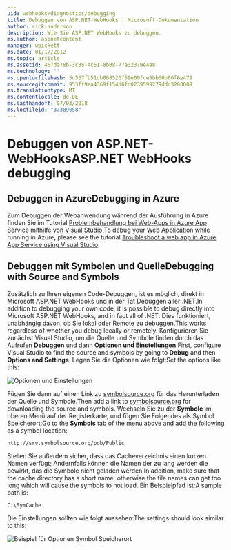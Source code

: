 ```yaml
---
uid: webhooks/diagnostics/debugging
title: Debuggen von ASP.NET-WebHooks | Microsoft-Dokumentation
author: rick-anderson
description: Wie Sie ASP.NET WebHooks zu debuggen.
ms.author: aspnetcontent
manager: wpickett
ms.date: 01/17/2012
ms.topic: article
ms.assetid: 467da78b-3c35-4c51-8b08-77a32379e4a8
ms.technology: ''
ms.openlocfilehash: 5c567fb51db008526f59e09fce5bb60b66f6e479
ms.sourcegitcommit: 953ff9ea4369f154d6fd0239599279ddd3280009
ms.translationtype: MT
ms.contentlocale: de-DE
ms.lasthandoff: 07/03/2018
ms.locfileid: "37389058"
---
```

# <a name="aspnet-webhooks-debugging"></a><span data-ttu-id="23e06-103">Debuggen von ASP.NET-WebHooks</span><span class="sxs-lookup"><span data-stu-id="23e06-103">ASP.NET WebHooks debugging</span></span>  

## <a name="debugging-in-azure"></a><span data-ttu-id="23e06-104">Debuggen in Azure</span><span class="sxs-lookup"><span data-stu-id="23e06-104">Debugging in Azure</span></span>

<span data-ttu-id="23e06-105">Zum Debuggen der Webanwendung während der Ausführung in Azure finden Sie im Tutorial [Problembehandlung bei Web-Apps in Azure App Service mithilfe von Visual Studio](https://azure.microsoft.com/documentation/articles/web-sites-dotnet-troubleshoot-visual-studio/#webserverlogs).</span><span class="sxs-lookup"><span data-stu-id="23e06-105">To debug your Web Application while running in Azure, please see the tutorial [Troubleshoot a web app in Azure App Service using Visual Studio](https://azure.microsoft.com/documentation/articles/web-sites-dotnet-troubleshoot-visual-studio/#webserverlogs).</span></span>

## <a name="debugging-with-source-and-symbols"></a><span data-ttu-id="23e06-106">Debuggen mit Symbolen und Quelle</span><span class="sxs-lookup"><span data-stu-id="23e06-106">Debugging with Source and Symbols</span></span>

<span data-ttu-id="23e06-107">Zusätzlich zu Ihren eigenen Code-Debuggen, ist es möglich, direkt in Microsoft ASP.NET WebHooks und in der Tat Debuggen aller .NET.</span><span class="sxs-lookup"><span data-stu-id="23e06-107">In addition to debugging your own code, it is possible to debug directly into Microsoft ASP.NET WebHooks, and in fact all of .NET.</span></span> <span data-ttu-id="23e06-108">Dies funktioniert, unabhängig davon, ob Sie lokal oder Remote zu debuggen.</span><span class="sxs-lookup"><span data-stu-id="23e06-108">This works regardless of whether you debug locally or remotely.</span></span> <span data-ttu-id="23e06-109">Konfigurieren Sie zunächst Visual Studio, um die Quelle und Symbole finden durch das Aufrufen **Debuggen** und dann **Optionen und Einstellungen**.</span><span class="sxs-lookup"><span data-stu-id="23e06-109">First, configure Visual Studio to find the source and symbols by going to **Debug** and then **Options and Settings**.</span></span> <span data-ttu-id="23e06-110">Legen Sie die Optionen wie folgt:</span><span class="sxs-lookup"><span data-stu-id="23e06-110">Set the options like this:</span></span>

![Optionen und Einstellungen](_static/SourceSymbols.png)

<span data-ttu-id="23e06-112">Fügen Sie dann auf einen Link zu [symbolsource.org](http://symbolsource.org) für das Herunterladen der Quelle und Symbole.</span><span class="sxs-lookup"><span data-stu-id="23e06-112">Then add a link to [symbolsource.org](http://symbolsource.org) for downloading the source and symbols.</span></span> <span data-ttu-id="23e06-113">Wechseln Sie zu der **Symbole** im oberen Menü auf der Registerkarte, und fügen Sie Folgendes als Symbol Speicherort:</span><span class="sxs-lookup"><span data-stu-id="23e06-113">Go to the **Symbols** tab of the menu above and add the following as a symbol location:</span></span>

```
http://srv.symbolsource.org/pdb/Public
```

<span data-ttu-id="23e06-114">Stellen Sie außerdem sicher, dass das Cacheverzeichnis einen kurzen Namen verfügt; Andernfalls können die Namen der zu lang werden die bewirkt, das die Symbole nicht geladen werden.</span><span class="sxs-lookup"><span data-stu-id="23e06-114">In addition, make sure that the cache directory has a short name; otherwise the file names can get too long which will cause the symbols to not load.</span></span> <span data-ttu-id="23e06-115">Ein Beispielpfad ist:</span><span class="sxs-lookup"><span data-stu-id="23e06-115">A sample path is:</span></span>

```
C:\SymCache
```

<span data-ttu-id="23e06-116">Die Einstellungen sollten wie folgt aussehen:</span><span class="sxs-lookup"><span data-stu-id="23e06-116">The settings should look similar to this:</span></span>

![Beispiel für Optionen Symbol Speicherort](_static/SymSource.png)
